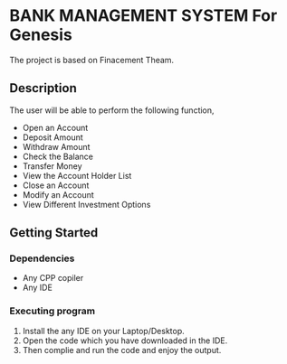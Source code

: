 # BANK MANAGEMENT SYSTEM For Genesis
 The project is based on Finacement Theam. 
 
## Description

The user will be able to perform the following function,
* Open an Account
* Deposit Amount
* Withdraw Amount
* Check the Balance
* Transfer Money
* View the Account Holder List
* Close an Account
* Modify an Account
* View Different Investment Options

## Getting Started

### Dependencies

* Any CPP copiler
* Any IDE 

### Executing program

1. Install the any IDE on your Laptop/Desktop.
2. Open the code which you have downloaded in the IDE.
3. Then complie and run the code and enjoy the output.

